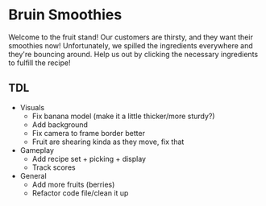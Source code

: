 # Bruin Smoothies

Welcome to the fruit stand! Our customers are thirsty, and they want their smoothies now! Unfortunately, we spilled the ingredients everywhere and they're bouncing around. Help us out by clicking the necessary ingredients to fulfill the recipe!

## TDL
- Visuals
  - Fix banana model (make it a little thicker/more sturdy?)
  - Add background
  - Fix camera to frame border better
  - Fruit are shearing kinda as they move, fix that
- Gameplay
  - Add recipe set + picking + display
  - Track scores
- General
  - Add more fruits (berries)
  - Refactor code file/clean it up